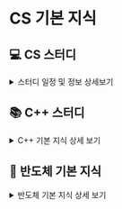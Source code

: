 # CS 기본 지식

## 💻 CS 스터디

<details>
<summary> 스터디 일정 및 정보 상세보기
</summary>

<!-- summary 아래 한칸 공백 -->
<br/>

# CS 스터디

## 📢SSAFY 6기 대전 3반 CS 스터디 2조에서 공부한 기록입니다📢

[💻노션 링크 바로가기💻](https://www.notion.so/CS-2-55bdeb4502844e1b833e449cd62a72ac)

<br/>

## ⏰ 스터디 진행 시간 ⏰

📆 매주

⏰ 일요일 저녁 8시

<br/>

## 📅 스터디 일정 📅

| 학습 주제    | 소주제                                                             | 스터디원 | 날짜       |
| ------------ | ------------------------------------------------------------------ | -------- | ---------- |
| 자료구조     | [Hash](./자료구조/hash/readme.md)                                  | 권영현   | 8/13/2021  |
| 자료구조     | [Heap](./자료구조/heap/readme.md)                                  | 박종대   | 8/13/2021  |
| 자료구조     | [LinkedList](./자료구조/linkedlist/readme.md)                      | 박혜준   | 8/13/2021  |
| 자료구조     | [Tree](./자료구조/tree/readme.md)                                  | 최호연   | 8/13/2021  |
| 알고리즘     | [선택정렬](./알고리즘/선택정렬/readme.md)                          | 권영현   | 8/20/2021  |
| 알고리즘     | [거품정렬과 힙정렬](./알고리즘/거품정렬_힙정렬/readme.md)          | 박종대   | 8/20/2021  |
| 알고리즘     | [기수정렬과 계수정렬](./알고리즘/기수정렬_계수정렬/readme.md)      | 박혜준   | 8/20/2021  |
| 알고리즘     | [삽입정렬과 병합정렬](./알고리즘/삽입정렬_병합정렬/readme.md)      | 최호연   | 8/20/2021  |
| 웹           | [캐시, 기타 네트워크](./웹/Cache_ETC/readme.md)                    | 권영현   | 9/5/2021   |
| 웹           | [HTTP GET/POST](./웹/HTTP/GET_POST/readme.md)                      | 박종대   | 9/5/2021   |
| 웹           | [TCP](./웹/TCP/기본지식/readme.md)                                 | 박혜준   | 9/5/2021   |
| 웹           | [Web Socket](./웹/WebSocket/readme.md)                             | 최호연   | 9/5/2021   |
| 웹           | [IP Protocol](./웹/IP_프로토콜/readme.md)                          | 권영현   | 9/12/2021  |
| 웹           | [HTTP 정리](./웹/HTTP/정리2/readme.md)                             | 박종대   | 9/12/2021  |
| 웹           | [TCP 흐름 제어, 혼잡 제어](./웹/TCP/흐름제어_혼잡제어/readme.md)   | 박혜준   | 9/12/2021  |
| 웹           | [OSI 7 Layer](./웹/OSI_7_Layer/readme.md)                          | 최호연   | 9/12/2021  |
| 보안         | [암호화와 네트워크 보안](./보안/암호화와네트워크보안/readme.md)    | 권영현   | 9/26/2021  |
| 웹           | [UDP](./웹/UDP/readme.md)                                          | 박혜준   | 9/26/2021  |
| 웹           | [Proxy, Load Balancer](./웹/Proxy_Load_Balancer/readme.md)         | 최호연   | 9/26/2021  |
| OS           | [임계 영역](./OS/임계영역/readme.md)                               | 권영현   | 10/3/2021  |
| OS           | [프로세스와 스레드](./OS/프로세스_스레드/readme.md)                | 박혜준   | 10/3/2021  |
| OS           | [교착상태](./OS/교착상태/readme.md)                                | 권영현   | 10/10/2021 |
| 데이터베이스 | [인덱스](./데이터베이스/인덱스/readme.md)                          | 권영현   | 10/10/2021 |
| 데이터베이스 | [DB Optimizer](./데이터베이스/옵티마이저/readme.md)                | 박혜준   | 10/10/2021 |
| 데이터베이스 | [트랜잭션](./데이터베이스/트랜젝션/readme.md)                      | 권영현   | 10/17/2021 |
| 자바         | [GC](./자바/GC/readme.md)                                          | 박혜준   | 10/17/2021 |
| 개발         | [RESTful API](./개발/Restful_API/readme.md)                        | 권영현   | 10/24/2021 |
| 자바         | [동기, 비동기](./자바/GC/readme.md)                                | 박혜준   | 10/24/2021 |
| 개발         | [API, Library, Framework](./개발/API_Library_Framework/readme.md)  | 권영현   | 10/31/2021 |
| 보안         | [TLS](./보안/TLS/readme.md)                                        | 박혜준   | 10/31/2021 |
| 웹           | [ 웹서버 VS WAS ](./웹/Server_VS_WAS/readme.md)                    | 권영현   | 11/7/2021  |
| 개발         | [DTO VS VO ](./개발/DTO_VO/readme.md)                              | 박혜준   | 11/7/2021  |
| 기타         | [UML 다이어그램 ](./기타/UML_다이어그램/readme.md)                 | 권영현   | 11/14/2021 |
| 개발         | [Spring IoC/DI ](./개발/Spring_IoC_DI/readme.md)                   | 박혜준   | 11/14/2021 |
| -            | 프로젝트로 인한 휴일                                               | 전원     | 11/21/2021 |
| -            | 프로젝트로 인한 휴일                                               | 전원     | 11/28/2021 |
| 기타         | [프로세스 개발 방법론 ](./기타/소프트웨어_개발_프로세스/readme.md) | 권영현   | 12/71/2021 |
| 개발         | [servlet vs spring ](./개발/Servlet_VS_Spring/readme.md)           | 박혜준   | 12/7/2021  |

</details>

<!-- end of details -->

## 📚 C++ 스터디

<details>
<summary> C++ 기본 지식 상세 보기
</summary>

<!-- summary 아래 한칸 공백 -->
<br/>

## 📅 기록 📅

</details>

## 💾 반도체 기본 지식

<details>
<summary> 반도체 기본 지식 상세 보기
</summary>

<!-- summary 아래 한칸 공백 -->
<br/>

<br/>

## 📅 기록 📅

</details>
